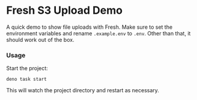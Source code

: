 # Fresh S3 Upload Demo

A quick demo to show file uploads with Fresh. Make sure to set the environment
variables and rename `.example.env` to `.env`. Other than that, it should work
out of the box.

### Usage

Start the project:

```
deno task start
```

This will watch the project directory and restart as necessary.
